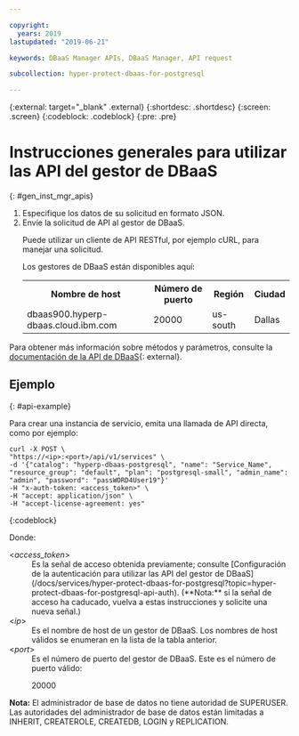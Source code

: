 ```yaml
---

copyright:
  years: 2019
lastupdated: "2019-06-21"

keywords: DBaaS Manager APIs, DBaaS Manager, API request

subcollection: hyper-protect-dbaas-for-postgresql

---
```


{:external: target="_blank" .external}
{:shortdesc: .shortdesc}
{:screen: .screen}
{:codeblock: .codeblock}
{:pre: .pre}


# Instrucciones generales para utilizar las API del gestor de DBaaS
{: #gen_inst_mgr_apis}
<ol>
<li>Especifique los datos de su solicitud en formato JSON.
</li>
<li>Envíe la solicitud de API al gestor de DBaaS.
<p>Puede utilizar un cliente de API RESTful, por ejemplo cURL, para manejar una solicitud.
</p>
<p>Los gestores de DBaaS están disponibles aquí:
<table>
  <tr>
    <th> Nombre de host </th>
    <th> Número de puerto </th>
    <th> Región </th>
    <th> Ciudad </th>
  </tr>
  <tr>
    <td> dbaas900.hyperp-dbaas.cloud.ibm.com </td>
    <td> 20000 </td>
    <td> us-south </td>
    <td> Dallas </td>
  </tr>
</table>
</p>	 
</li>
</ol>

Para obtener más información sobre métodos y parámetros, consulte la [documentación de la API de DBaaS](https://{DomainName}/apidocs/hyperp-dbaas){: external}.

## Ejemplo
{: #api-example}

Para crear una instancia de servicio, emita una llamada de API directa, como por ejemplo:

```
curl -X POST \
"https://<ip>:<port>/api/v1/services" \
-d '{"catalog": "hyperp-dbaas-postgresql", "name": "Service_Name", "resource_group": "default", "plan": "postgresql-small", "admin_name": "admin", "password": "passWORD4User19"}'
-H "x-auth-token: <access_token>" \
-H "accept: application/json" \
-H "accept-license-agreement: yes"
```
{:codeblock}

Donde:
<dl>
<dt> &lt;<em>access_token</em>&gt; </dt>
<dd>Es la señal de acceso obtenida previamente; consulte [Configuración de la autenticación para utilizar las API del gestor de DBaaS](/docs/services/hyper-protect-dbaas-for-postgresql?topic=hyper-protect-dbaas-for-postgresql-api-auth). (**Nota:** si la señal de acceso ha caducado, vuelva a estas instrucciones y solicite una nueva señal.) </dd>
<dt> &lt;<em>ip</em>&gt; </dt>
<dd>Es el nombre de host de un gestor de DBaaS. Los nombres de host válidos se enumeran en la lista de la tabla anterior.
</dd>
<dt> &lt;<em>port</em>&gt; </dt>
<dd>Es el número de puerto del gestor de DBaaS. Este es el número de puerto válido:
<p>20000</p>
</dd>
</dl>

**Nota:** El administrador de base de datos no tiene autoridad de SUPERUSER.
Las autoridades del administrador de base de datos están limitadas a INHERIT, CREATEROLE, CREATEDB, LOGIN y REPLICATION.
